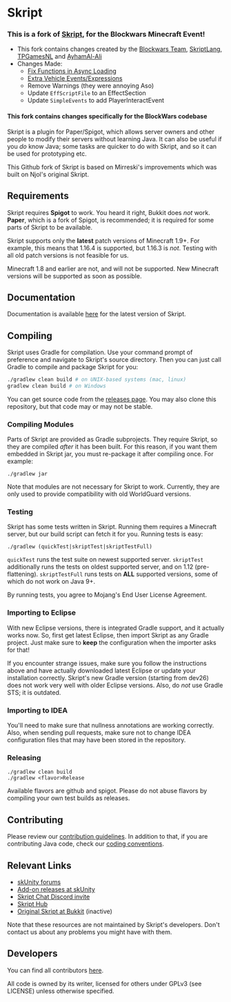 # Skript

### This is a fork of [Skript](https://github.com/SkriptLang/Skript/), for the Blockwars Minecraft Event!
- This fork contains changes created by the [Blockwars Team](https://github.com/BlockWarsMC), [SkriptLang](SkriptLang), [TPGamesNL](https://github.com/TPGamesNL) and [AyhamAl-Ali](AyhamAl-Ali)
- Changes Made:
  - [Fix Functions in Async Loading](https://github.com/SkriptLang/Skript/pull/4252)
  - [Extra Vehicle Events/Expressions](https://github.com/SkriptLang/Skript/pull/4329)
  - Remove Warnings (they were annoying Aso)
  - Update `EffScriptFile` to an EffectSection
  - Update `SimpleEvents` to add PlayerInteractEvent
#### This fork contains changes specifically for the BlockWars codebase

Skript is a plugin for Paper/Spigot, which allows server owners and other people
to modify their servers without learning Java. It can also be useful if you
*do* know Java; some tasks are quicker to do with Skript, and so it can be used
for prototyping etc.

This Github fork of Skript is based on Mirreski's improvements which was built
on Njol's original Skript.

## Requirements
Skript requires **Spigot** to work. You heard it right, Bukkit does *not* work.
**Paper**, which is a fork of Spigot, is recommended; it is required for some
parts of Skript to be available.

Skript supports only the **latest** patch versions of Minecraft 1.9+.
For example, this means that 1.16.4 is supported, but 1.16.3 is *not*.
Testing with all old patch versions is not feasible for us.

Minecraft 1.8 and earlier are not, and will not be supported. New Minecraft
versions will be supported as soon as possible.


## Documentation
Documentation is available [here](https://skriptlang.github.io/Skript) for the
latest version of Skript.

## Compiling
Skript uses Gradle for compilation. Use your command prompt of preference and
navigate to Skript's source directory. Then you can just call Gradle to compile
and package Skript for you:

```bash
./gradlew clean build # on UNIX-based systems (mac, linux)
gradlew clean build # on Windows
```

You can get source code from the [releases page](https://github.com/SkriptLang/Skript/releases).
You may also clone this repository, but that code may or may not be stable.

### Compiling Modules
Parts of Skript are provided as Gradle subprojects. They require Skript, so
they are compiled *after* it has been built. For this reason, if you want them
embedded in Skript jar, you must re-package it after compiling once. For example:

```
./gradlew jar
```

Note that modules are not necessary for Skript to work. Currently, they are
only used to provide compatibility with old WorldGuard versions.

### Testing
Skript has some tests written in Skript. Running them requires a Minecraft
server, but our build script can fetch it for you. Running tests is easy:

```
./gradlew (quickTest|skriptTest|skriptTestFull)
```

<code>quickTest</code> runs the test suite on newest supported server.
<code>skriptTest</code> additionally runs the tests on oldest supported
server, and on 1.12 (pre-flattening). <code>skriptTestFull</code> runs
tests on **ALL** supported versions, some of which do not work on Java 9+.

By running tests, you agree to Mojang's End User License Agreement.

### Importing to Eclipse
With new Eclipse versions, there is integrated Gradle support, and it actually works now.
So, first get latest Eclipse, then import Skript as any Gradle project. Just
make sure to **keep** the configuration when the importer asks for that!

If you encounter strange issues, make sure you follow the instructions above and have
actually downloaded latest Eclipse or update your installation correctly. Skript's
new Gradle version (starting from dev26) does not work very well with older Eclipse
versions. Also, do *not* use Gradle STS; it is outdated.

### Importing to IDEA
You'll need to make sure that nullness annotations are working correctly. Also,
when sending pull requests, make sure not to change IDEA configuration files
that may have been stored in the repository.

### Releasing
```
./gradlew clean build
./gradlew <flavor>Release
```
Available flavors are github and spigot. Please do not abuse flavors by
compiling your own test builds as releases.

## Contributing
Please review our [contribution guidelines](https://github.com/SkriptLang/Skript/blob/master/.github/contributing.md).
In addition to that, if you are contributing Java code, check our
[coding conventions](https://github.com/SkriptLang/Skript/blob/master/code-conventions.md).

## Relevant Links
* [skUnity forums](https://forums.skunity.com)
* [Add-on releases at skUnity](https://forums.skunity.com/forums/addon-releases)
* [Skript Chat Discord invite](https://discord.gg/0lx4QhQvwelCZbEX)
* [Skript Hub](https://skripthub.net)
* [Original Skript at Bukkit](https://dev.bukkit.org/bukkit-plugins/skript) (inactive)

Note that these resources are not maintained by Skript's developers. Don't
contact us about any problems you might have with them.

## Developers
You can find all contributors [here](https://github.com/SkriptLang/Skript/graphs/contributors).

All code is owned by its writer, licensed for others under GPLv3 (see LICENSE)
unless otherwise specified.
